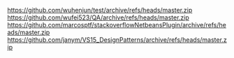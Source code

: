 https://github.com/wuhenjun/test/archive/refs/heads/master.zip
https://github.com/wufei523/QA/archive/refs/heads/master.zip
https://github.com/marcosptf/stackoverflowNetbeansPlugin/archive/refs/heads/master.zip
https://github.com/janym/VS15_DesignPatterns/archive/refs/heads/master.zip
